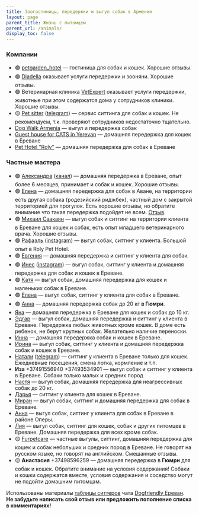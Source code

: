 ```yaml
---
title: Зоогостиницы, передержки и выгул собак в Армении
layout: page
parent_title: Жизнь с питомцем
parent_url: /animals/
display_toc: false
---
```


### Компании

- 🟢 <i class="fa-brands fa-instagram"></i> [petgarden_hotel](https://www.instagram.com/petgarden_hotel/) — гостиница для собак и кошек. Хорошие отзывы.
- 🟢 [Diadella](grooming.md#diadella) оказывает услуги передержки и зооняни. Хорошие отзывы.
- 🟢 Ветеринарная клиника [VetExpert](vetclinics.md#vetexpert) оказывает услуги передержки, животные при этом содержатся дома у сотрудников клиники. Хорошие отзывы.
- 🟡 [Pet sitter](https://www.pet-sitter.ru) ([telegram](https://t.me/petsitter_online)) — сервис ситтинга для собак и кошек. Не рекомендуем, т.к. проверяют сотрудников недостаточно тщательно.
- <i class="fa-brands fa-instagram"></i> [Dog Walk Armenia](https://www.instagram.com/dogwalkarmenia/) — выгул и передержка собак
- <i class="fa-brands fa-facebook-f"></i> [Guest house for CATS in Yerevan](https://www.facebook.com/KittykGuestHouse/) — домашняя передержка для кошек в Ереване
- <i class="fa-brands fa-facebook-f"></i> [Pet Hotel "Roly"](https://www.facebook.com/shnerikatunerihyuranocRolyPethotelRoly/) — домашняя передержка для собак в Ереване

### Частные мастера

- 🟢 [Александра](https://t.me/tomatemaduro) ([канал](https://t.me/+6zUgLrXfjEA3YjBi)) — домашняя передержка в Ереване, опыт более 6 месяцев, принимает и собак и кошек. Хорошие отзывы.
- 🟢 [Елена](https://t.me/karp0va_elena) — домашняя передержка для собак в Аване, на территории есть другая собака (родезийский риджбек), частный дом с закрытой территорией для прогулок. Есть хорошие отзывы, но обратите внимание что такая передержка подойдет не всем. [Отзыв](https://t.me/armenia_pets/87093).
- 🟢 [Михаил Саакаян](https://t.me/WhiteFang1996) — выгул собак и ситтинг на территории клиента в Ереване для кошек и собак, есть опыт младшего ветеринарного врача. Хорошие отзывы.
- 🟢 [Рафаэль](https://t.me/mismo_RaFo) ([instagram](https://instagram.com//rafo_elbakyan)) — выгул собак, ситтинг у клиента. Большой опыт в Roly Pet Hotel.
- 🟢 [Евгения](https://t.me/skrip_wife) — домашняя передержка и ситтинг у клиента для собак.
- 🟢 [Инес](https://t.me/Nesmikaa) ([instagram](https://instagram.com//nesmikaa)) — выгул собак, ситтинг у клиента и домашняя передержка для собак и кошек в Ереване.
- 🟢 [Катя](https://t.me/katise_inc_kc_medrabotnik) — выгул собак, домашняя передержка для кошек и маленьких собак в Ереване.
- 🟢 [Елена](https://t.me/vigul_sobak_yerevan) — выгул собак, ситтинг у клиента для собак в Ереване.
- 🟢 [Анна](https://t.me/avikenteva) — домашняя передержка собак до 20 кг **в Гюмри**.
- [Яна](https://t.me/janittlove) — домашняя передержка в Ереване для кошек и собак до 10 кг.
- [Эдгар](https://t.me/Avetisyan2270) — выгул собак, домашняя передержка и ситтинг у клиента в Ереване. Передержка любых животных кроме кошек. В доме есть ребенок, не берут крупных собак. Желательно наличие переноски.
- [Инна](https://t.me/villgy) — домашняя передержка собак и кошек в Ереване.
- [Ирина](https://t.me/Irina_0965) — выгул собак, ситтинг у клиента и домашняя передержка собак и кошек в Ереване.
- [Натали](https://instagram.com/natali.may.natali) ([telegram](https://t.me/Natali_chara)) — ситтинг у клиента в Ереване только для кошек. Ежедневные посещения, смена лотка, кормление и т.п.
- **Иза** +37491556940 +37493534901 — выгул собак и ситтинг у клиента в Ереване. Собаки только малых и средних пород
- [Настя](https://t.me/nastiiai) — выгул собак, домашняя передержка для неагрессивных собак до 20 кг.
- [Дарья](https://t.me/chernyaeva_d) — ситтинг у клиента для кошек в Ереване.
- [Миран](https://t.me/kysidkstfu) — выгул собак, ситтинг и домашняя передержка для собак в Ереване.
- [Анна](https://t.me/LaurelAn) — выгул собак, ситтинг у клиента для собак в Ереване в районе Оперы.
- [Лия](https://t.me/Fox_schogoleva) — выгул собак, ситтинг для кошек, собак и других питомцев в Ереване. Домашняя передержка для всех кроме собак.
- 🟡 [Furpetcare](https://www.instagram.com/furpetcareyerevan/) — частные выгулы, ситтинг, домашняя передержка для кошек и собак небольших и средних пород в Ереване. Не говорят на русском языке, но говорят на английском. Смешанные отзывы.
- 🟡 **Анастасия** +37498596259 — домашняя передержка в **Гюмри** для собак и кошек. Обратите внимание на условия содержания! Собаки и кошки содержатся вместе, условия содержания и соседство могут не подойти домашним питомцам.

Использованы материалы [таблицы ситтеров](https://bit.ly/petsitters_armenia) чата [Dogfriendly Ереван](https://t.me/dogfriendly_yerevan). **Не забудьте написать свой отзыв или предложить пополнение списка в комментариях!**

